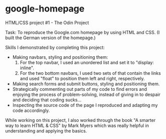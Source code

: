 # google-homepage
HTML/CSS project #1 - The Odin Project

Task: To reproduce the Google.com homepage by using HTML and CSS. (I built the German version of the homepage.)

Skills I demonstrated by completing this project:

- Making navbars, styling and positioning them:
  1. For the top navbar, I used an unordered list and set it to "display: inline".
  2. For the two bottom navbars, I used two sets of <span> that contain the links and used "float" to position them left and right, respectively. 
- Making search forms and submit buttons, styling and positioning them.
- Strategically commenting out parts of my code to find errors and enjoying the process of problem-solving, instead of giving in to despair and deciding that coding sucks...
- Inspecting the source code of the page I reproduced and adapting my code accordingly.

While working on this project, I also worked through the book "A smarter way to learn HTML & CSS" by Mark Myers which was really helpful in understanding and applying the basics.
